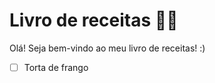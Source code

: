 # Livro de receitas :woman_cook:

Olá! Seja bem-vindo  ao meu livro de receitas! :)

- [ ] Torta de frango